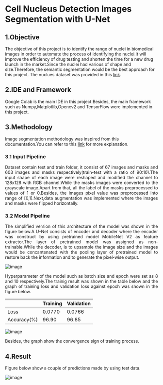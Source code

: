 # Cell Nucleus Detection Images Segmentation with U-Net

## 1.Objective

The objective of this project is to identify the range of nuclei in biomedical images in order to automate the process of identifying the nuclei.It will improve the efficiency of drug testing and shorten the time for a new drug launch in the market.Since the nuclei had various of shape and size.Therefore, the semantic segmentation would be the best approach for this project. 
The nuclues dataset was provided in this [link](https://www.kaggle.com/competitions/data-science-bowl-2018/overview/description).

## 2.IDE and Framework
Google Colab is the main IDE in this project.Besides, the main framework such as Numpy,Matplotlib,Opencv2 and TensorFlow were implemented in this project.

## 3.Methodology
Image segmentation methodology was inspired from this documentation.You can refer to this [link](https://www.tensorflow.org/tutorials/images/segmentation) for more explanation.


### 3.1 Input Pipeline
<p align="justify">
Dataset contain test and train folder, it consist of 67 images and masks and 603 images and masks respectively(train-test with a ratio of 90:10).The input shape of each image were reshaped and modified the channel to 128x128 with RGB channel.While the masks images were converted to the grayscale image.Apart from that, all the label of the masks preprocessed to values of 1 or 0.Besides, the images pixel value was preprocessed into range of [0,1].Next,data augmentation was implemented where the images and masks were flipped horizontally.</p>



### 3.2 Model Pipeline
<p align="justify">
The simplified version of this architecture of the model was shown in the figure below.A U-Net consists of encoder and decoder where the encoder was construct by using pretrained model MobileNet V2 as feature extractor.The layer of pretrained model was assigned as non-trainable.While the decoder, is to upsample the image size and the images would be concantenated with the pooling layer of pretrained model to restore back the information and to generate the pixel-wise output.</p>



![image](https://user-images.githubusercontent.com/109932205/181675790-c5d978b9-4eb3-4833-88af-1c6e454dc031.png)

<p align="justify">
Hyperparameter of the model such as batch size and epoch were set as 8 and 10 respectively.The trainig result was shown in the table below and the graph of training loss and validation loss against epoch was shown in the figure below.</p>

|             | Training | Validation |
| ----------- | -------- | ---------- |
| Loss        | 0.0770   | 0.0766     |
| Accuracy(%) | 96.90    | 96.85      |

![image](https://user-images.githubusercontent.com/109932205/181683347-0efe4168-bcb5-467e-8405-7678a09128e0.png)

Besides, the graph show the  convergence sign of training process.
## 4.Result

Figure below show a couple of predictions made by using test data.

![image](https://user-images.githubusercontent.com/109932205/181683398-04777c88-73d7-4930-84b3-945587e2e2f2.png)







 
